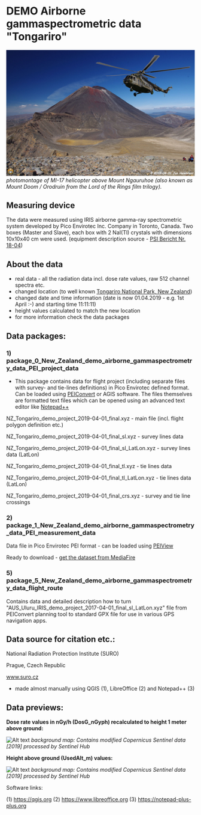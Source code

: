 # DEMO Airborne gammaspectrometric data "Tongariro"

![Alt text](img/Ngauruhoe_Mi17_heli_photo_1920px.jpg?raw=true "Uluru DEMO data - photo")
*photomontage of MI-17 helicopter above Mount Ngauruhoe (also known as Mount Doom / Orodruin from the Lord of the Rings film trilogy).*

## Measuring device ##

The data were measured using IRIS airborne gamma-ray spectrometric system developed by Pico Envirotec Inc. Company in Toronto, Canada. Two boxes (Master and Slave), each box with 2 NaI(Tl) crystals with dimensions 10x10x40 cm were used. (equipment description source -  [PSI Bericht Nr. 18-04](https://www.researchgate.net/publication/330482739_International_Intercomparison_Exercise_of_Airborne_Gamma-Spectrometric_Systems_of_the_Czech_Republic_France_Germany_and_Switzerland_in_the_Framework_of_the_Swiss_Exercise_ARM17))

## About the data ##

- real data - all the radiation data incl. dose rate values, raw 512 channel spectra etc.
- changed location (to well known [Tongariro National Park, New Zealand](https://en.wikipedia.org/wiki/Tongariro_National_Park))
- changed date and time information (date is now 01.04.2019 - e.g. 1st April :-) and starting time 11:11:11)
- height values calculated to match the new location
- for more information check the data packages

## Data packages: ##

### 1) package_0_New_Zealand_demo_airborne_gammaspectrometry_data_PEI_project_data ###

- This package contains data for flight project (including separate files with survey- and tie-lines definitions) in 
Pico Envirotec defined format. Can be loaded using [PEIConvert](http://picoenvirotec.com/enviro/peiconvert/) or AGIS software. The files themselves are formatted text files which can be opened using an advanced text editor like [Notepad++](https://notepad-plus-plus.org)

NZ_Tongariro_demo_project_2019-04-01_final.xyz - main file (incl. flight polygon definition etc.)

NZ_Tongariro_demo_project_2019-04-01_final_sl.xyz - survey lines data

NZ_Tongariro_demo_project_2019-04-01_final_sl_LatLon.xyz - survey lines data (LatLon)

NZ_Tongariro_demo_project_2019-04-01_final_tl.xyz - tie lines data

NZ_Tongariro_demo_project_2019-04-01_final_tl_LatLon.xyz - tie lines data (LatLon)

NZ_Tongariro_demo_project_2019-04-01_final_crs.xyz - survey and tie line crossings

### 2) package_1_New_Zealand_demo_airborne_gammaspectrometry_data_PEI_measurement_data ###

Data file in Pico Envirotec PEI format - can be loaded using [PEIView](http://picoenvirotec.com/enviro/peiview/)

Ready to download - [get the dataset from MediaFire](http://www.mediafire.com/file/)

### 5) package_5_New_Zealand_demo_airborne_gammaspectrometry_data_flight_route ###

Contains data and detailed description how to turn "AUS_Uluru_IRIS_demo_project_2017-04-01_final_sl_LatLon.xyz" file from PEIConvert planning tool to standard GPX file for use in various GPS navigation apps.

## Data source for citation etc.: ##

National Radiation Protection Institute (SURO)

Prague, Czech Republic

www.suro.cz

- made almost manually using QGIS (1), LibreOffice (2) and Notepad++ (3)

## Data previews: ##

**Dose rate values in nGy/h (DosG_nGyph) recalculated to height 1 meter above ground:**

![Alt text](img/QGIS_preview_DosG.jpg?raw=true "Tongariro DEMO data - dose rate values preview")
*background map: Contains modified Copernicus Sentinel data [2019] processed by Sentinel Hub*

**Height above ground (UsedAlt_m) values:**

![Alt text](img/QGIS_preview_UsedAlt.jpg?raw=true "Uluru DEMO data - heights above ground values preview")
*background map: Contains modified Copernicus Sentinel data [2019] processed by Sentinel Hub*

Software links:

(1) https://qgis.org
(2) https://www.libreoffice.org
(3) https://notepad-plus-plus.org


